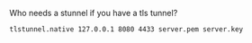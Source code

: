 Who needs a stunnel if you have a tls tunnel?

`tlstunnel.native 127.0.0.1 8080 4433 server.pem server.key`